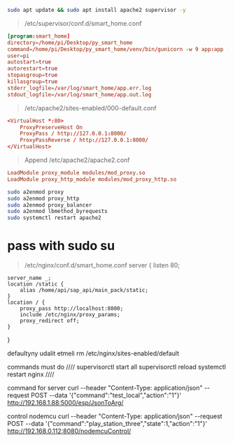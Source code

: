 ```bash
sudo apt update && sudo apt install apache2 supervisor -y
```

> /etc/supervisor/conf.d/smart_home.conf
```conf
[program:smart_home]
directory=/home/pi/Desktop/py_smart_home       
command=/home/pi/Desktop/py_smart_home/venv/bin/gunicorn -w 9 app:app --timeout 18000
user=pi
autostart=true
autorestart=true
stopasgroup=true
killasgroup=true
stderr_logfile=/var/log/smart_home/app.err.log
stdout_logfile=/var/log/smart_home/app.out.log
```
> /etc/apache2/sites-enabled/000-default.conf
```conf
<VirtualHost *:80>
	ProxyPreserveHost On
	ProxyPass / http://127.0.0.1:8000/
	ProxyPassReverse / http://127.0.0.1:8000/
</VirtualHost>
```

> Append /etc/apache2/apache2.conf
```conf
LoadModule proxy_module modules/mod_proxy.so
LoadModule proxy_http_module modules/mod_proxy_http.so
```

```bash
sudo a2enmod proxy
sudo a2enmod proxy_http
sudo a2enmod proxy_balancer
sudo a2enmod lbmethod_byrequests
sudo systemctl restart apache2
```

# pass with sudo su
> /etc/nginx/conf.d/smart_home.conf
server {
	listen 80;

	server_name _;
	location /static {
		alias /home/api/sap_api/main_pack/static;
	}
	location / {
		proxy_pass http://localhost:8000;
		include /etc/nginx/proxy_params;
		proxy_redirect off;
	}
}

defaultyny udalit etmeli
rm /etc/nginx/sites-enabled/default

commands must do
////
supervisorctl start all
supervisorctl reload
systemctl restart nginx
////

command for server
curl --header "Content-Type: application/json" --request POST --data '{"command":"test_local","action":"1"}' http://192.168.1.88:5000/esp/JsonToArg/


control nodemcu
curl --header "Content-Type: application/json" --request POST --data '{"command":"play_station_three","state":1,"action":"1"}' http://192.168.0.112:8080/nodemcuControl/

